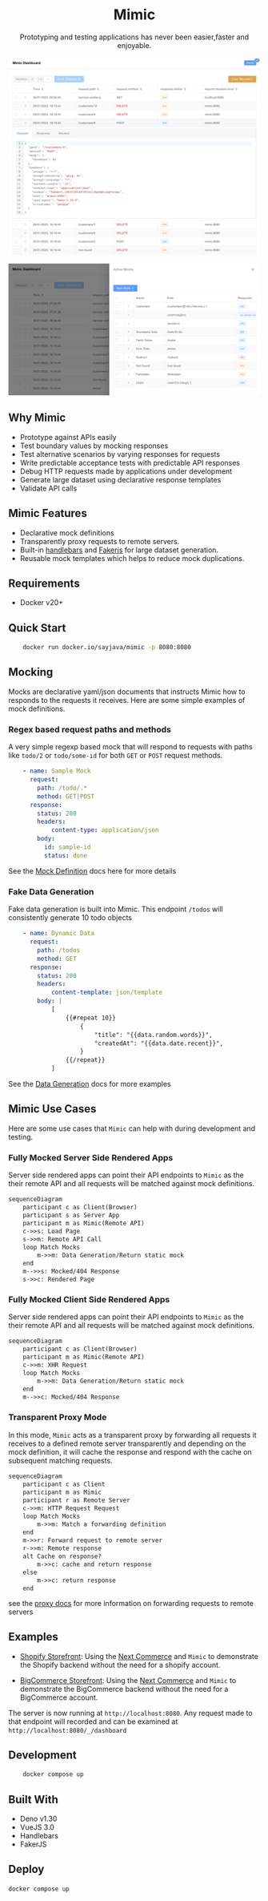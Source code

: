 <h1 align="center">Mimic</h1>
<p align="center">
    Prototyping and testing applications has never been easier,faster and enjoyable.
</p>

<p align="center">
<img src="records_screenshot.png" alt="records" />
</p>

<p align="center">
<img src="mocks_screenshot.png" alt="mocks" />
</p>

## Why Mimic

- Prototype against APIs easily
- Test boundary values by mocking responses
- Test alternative scenarios by varying responses for requests
- Write predictable acceptance tests with predictable API responses
- Debug HTTP requests made by applications under development
- Generate large dataset using declarative response templates
- Validate API calls

## Mimic Features

- Declarative mock definitions
- Transparently proxy requests to remote servers.
- Built-in [handlebars](https://handlebarsjs.com/) and [Fakerjs](https://https://fakerjs.dev/) for large dataset generation.
- Reusable mock templates which helps to reduce mock duplications.

## Requirements

- Docker v20+

## Quick Start

```sh
    docker run docker.io/sayjava/mimic -p 8080:8080
```

## Mocking

Mocks are declarative yaml/json documents that instructs Mimic how to responds to the requests it receives. Here are some simple examples of mock definitions.

### Regex based request paths and methods

A very simple regexp based mock that will respond to requests with paths like `todo/2` or `todo/some-id` for both `GET` or `POST` request methods.

```yaml example.yaml
    - name: Sample Mock
      request: 
        path: /todo/.*
        method: GET|POST
      response:
        status: 200
        headers:
            content-type: application/json
        body:
          id: sample-id
          status: done
```

See the [Mock Definition](https//mimic.run/docs/mocking) docs here for more details

### Fake Data Generation

Fake data generation is built into Mimic. This endpoint `/todos` will consistently generate 10 todo objects

```yaml example.yaml
    - name: Dynamic Data
      request: 
        path: /todos
        method: GET
      response:
        status: 200
        headers:
            content-template: json/template
        body: |
            [
                {{#repeat 10}}
                    {
                        "title": "{{data.random.words}}",
                        "createdAt": "{{data.date.recent}}",
                    }
                {{/repeat}}
            ]

```

See the [Data Generation](https//mimic.run/docs/data-generation) docs for more examples

## Mimic Use Cases

Here are some use cases that `Mimic` can help with during development and testing.

### Fully Mocked Server Side Rendered Apps

Server side rendered apps can point their API endpoints to `Mimic` as the their remote API and all requests will be matched against mock definitions.

```mermaid
sequenceDiagram
    participant c as Client(Browser)
    participant s as Server App
    participant m as Mimic(Remote API)
    c->>s: Load Page
    s->>m: Remote API Call
    loop Match Mocks
        m->>m: Data Generation/Return static mock
    end
    m-->>s: Mocked/404 Response
    s->>c: Rendered Page
```

### Fully Mocked Client Side Rendered Apps

Server side rendered apps can point their API endpoints to `Mimic` as the their remote API and all requests will be matched against mock definitions.

```mermaid
sequenceDiagram
    participant c as Client(Browser)
    participant m as Mimic(Remote API)
    c->>m: XHR Request
    loop Match Mocks
        m->>m: Data Generation/Return static mock
    end
    m-->>c: Mocked/404 Response
```

### Transparent Proxy Mode

In this mode, `Mimic` acts as a transparent proxy by forwarding all requests it receives to a defined remote server transparently and depending on the mock definition, it will cache the response and respond with the cache on subsequent matching requests.

```mermaid
sequenceDiagram
    participant c as Client
    participant m as Mimic
    participant r as Remote Server
    c->>m: HTTP Request Request
    loop Match Mocks
        m->>m: Match a forwarding definition
    end
    m->>r: Forward request to remote server 
    r->>m: Remote response
    alt Cache on response?
        m->>c: cache and return response
    else
        m->>c: return response
    end
```

see the [proxy docs](https://mimic.run/docs/proxy) for more information on forwarding requests to remote servers


## Examples

- [Shopify Storefront](https://sayjava/mimic-shopify): Using the [Next Commerce](https://github.com/vercel/commerce) and `Mimic` to demonstrate the Shopify backend without the need for a shopify account.

- [BigCommerce Storefront](https://sayjava/mimic-bigcommerce): Using the [Next Commerce](https://github.com/vercel/commerce) and `Mimic` to demonstrate the BigCommerce backend without the need for a BigCommerce account.


The server is now running at `http://localhost:8080`. Any request made to that endpoint will recorded and can be examined at `http://localhost:8080/_/dashboard`

## Development

```sh
    docker compose up
```

## Built With

- Deno v1.30
- VueJS 3.0
- Handlebars
- FakerJS

## Deploy

```shell
docker compose up
```
